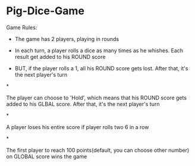 # Pig-Dice-Game
Game Rules:

* <p>The game has 2 players, playing in rounds</p>
* <p>In each turn, a player rolls a dice as many times as he whishes. Each result get added to his ROUND score</p>
* <p>BUT, if the player rolls a 1, all his ROUND score gets lost. After that, it's the next player's turn </p>
*<p>The player can choose to 'Hold', which means that his ROUND score gets added to his GLBAL score. After that, it's the next player's turn</p>
*<p>A player loses his entire score if player rolls two 6 in a row</p>
*<p>The first player to reach 100 points(default, you can choose other number) on GLOBAL score wins the game</p>

